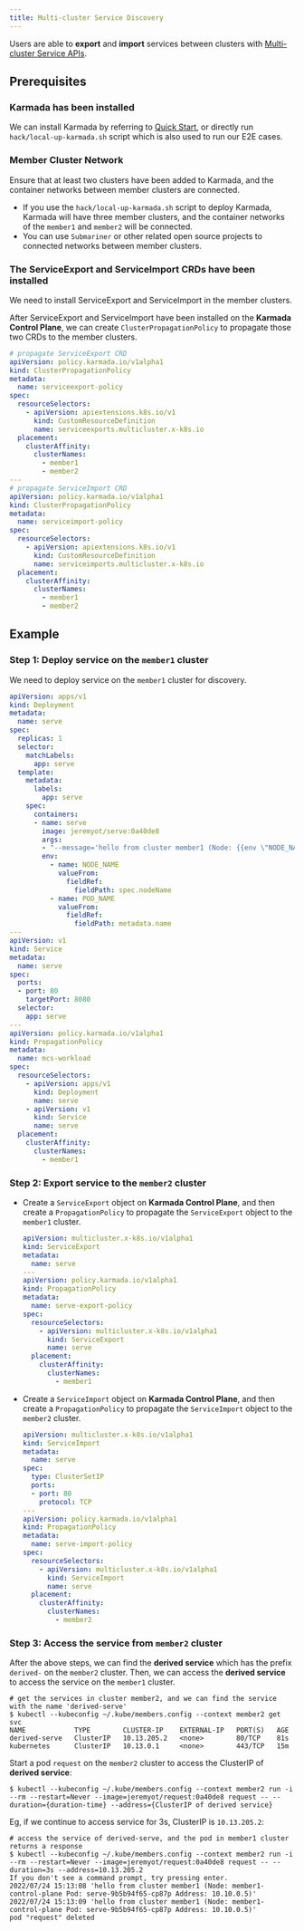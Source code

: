 ```yaml
---
title: Multi-cluster Service Discovery
---
```


Users are able to **export** and **import** services between clusters with [Multi-cluster Service APIs](https://github.com/kubernetes-sigs/mcs-api).

## Prerequisites

### Karmada has been installed

We can install Karmada by referring to [Quick Start](https://github.com/karmada-io/karmada#quick-start), or directly run `hack/local-up-karmada.sh` script which is also used to run our E2E cases.

### Member Cluster Network

Ensure that at least two clusters have been added to Karmada, and the container networks between member clusters are connected.

- If you use the `hack/local-up-karmada.sh` script to deploy Karmada, Karmada will have three member clusters, and the container networks of the `member1` and `member2` will be connected.
- You can use `Submariner` or other related open source projects to connected networks between member clusters.

### The ServiceExport and ServiceImport CRDs have been installed

We need to install ServiceExport and ServiceImport in the member clusters.

After ServiceExport and ServiceImport have been installed on the **Karmada Control Plane**, we can create `ClusterPropagationPolicy` to propagate those two CRDs to the member clusters.

```yaml
# propagate ServiceExport CRD
apiVersion: policy.karmada.io/v1alpha1
kind: ClusterPropagationPolicy
metadata:
  name: serviceexport-policy
spec:
  resourceSelectors:
    - apiVersion: apiextensions.k8s.io/v1
      kind: CustomResourceDefinition
      name: serviceexports.multicluster.x-k8s.io
  placement:
    clusterAffinity:
      clusterNames:
        - member1
        - member2
---        
# propagate ServiceImport CRD
apiVersion: policy.karmada.io/v1alpha1
kind: ClusterPropagationPolicy
metadata:
  name: serviceimport-policy
spec:
  resourceSelectors:
    - apiVersion: apiextensions.k8s.io/v1
      kind: CustomResourceDefinition
      name: serviceimports.multicluster.x-k8s.io
  placement:
    clusterAffinity:
      clusterNames:
        - member1
        - member2
```
## Example

### Step 1: Deploy service on the `member1` cluster 

We need to deploy service on the `member1` cluster for discovery.

```yaml
apiVersion: apps/v1
kind: Deployment
metadata:
  name: serve
spec:
  replicas: 1
  selector:
    matchLabels:
      app: serve
  template:
    metadata:
      labels:
        app: serve
    spec:
      containers:
      - name: serve
        image: jeremyot/serve:0a40de8
        args:
        - "--message='hello from cluster member1 (Node: {{env \"NODE_NAME\"}} Pod: {{env \"POD_NAME\"}} Address: {{addr}})'"
        env:
          - name: NODE_NAME
            valueFrom:
              fieldRef:
                fieldPath: spec.nodeName
          - name: POD_NAME
            valueFrom:
              fieldRef:
                fieldPath: metadata.name
---      
apiVersion: v1
kind: Service
metadata:
  name: serve
spec:
  ports:
  - port: 80
    targetPort: 8080
  selector:
    app: serve
---
apiVersion: policy.karmada.io/v1alpha1
kind: PropagationPolicy
metadata:
  name: mcs-workload
spec:
  resourceSelectors:
    - apiVersion: apps/v1
      kind: Deployment
      name: serve
    - apiVersion: v1
      kind: Service
      name: serve
  placement:
    clusterAffinity:
      clusterNames:
        - member1
```

### Step 2: Export service to the `member2` cluster

- Create a `ServiceExport` object on **Karmada Control Plane**, and then create a `PropagationPolicy` to propagate the `ServiceExport` object to the `member1` cluster.

  ```yaml
  apiVersion: multicluster.x-k8s.io/v1alpha1
  kind: ServiceExport
  metadata:
    name: serve
  ---
  apiVersion: policy.karmada.io/v1alpha1
  kind: PropagationPolicy
  metadata:
    name: serve-export-policy
  spec:
    resourceSelectors:
      - apiVersion: multicluster.x-k8s.io/v1alpha1
        kind: ServiceExport
        name: serve
    placement:
      clusterAffinity:
        clusterNames:
          - member1
  ```

- Create a `ServiceImport` object on **Karmada Control Plane**, and then create a `PropagationPolicy` to propagate the `ServiceImport` object to the `member2` cluster.

  ```yaml
  apiVersion: multicluster.x-k8s.io/v1alpha1
  kind: ServiceImport
  metadata:
    name: serve
  spec:
    type: ClusterSetIP
    ports:
    - port: 80
      protocol: TCP
  ---
  apiVersion: policy.karmada.io/v1alpha1
  kind: PropagationPolicy
  metadata:
    name: serve-import-policy
  spec:
    resourceSelectors:
      - apiVersion: multicluster.x-k8s.io/v1alpha1
        kind: ServiceImport
        name: serve
    placement:
      clusterAffinity:
        clusterNames:
          - member2
  ```

### Step 3: Access the service from `member2` cluster

After the above steps, we can find the **derived service** which has the prefix `derived-` on the `member2` cluster. Then, we can access the **derived service** to access the service on the `member1` cluster.
```shell
# get the services in cluster member2, and we can find the service with the name 'derived-serve'
$ kubectl --kubeconfig ~/.kube/members.config --context member2 get svc
NAME            TYPE        CLUSTER-IP    EXTERNAL-IP   PORT(S)   AGE
derived-serve   ClusterIP   10.13.205.2   <none>        80/TCP    81s
kubernetes      ClusterIP   10.13.0.1     <none>        443/TCP   15m
```

Start a pod `request` on the `member2` cluster to access the ClusterIP of **derived service**:

```shell
$ kubectl --kubeconfig ~/.kube/members.config --context member2 run -i --rm --restart=Never --image=jeremyot/request:0a40de8 request -- --duration={duration-time} --address={ClusterIP of derived service}
```

Eg, if we continue to access service for 3s, ClusterIP is `10.13.205.2`:

```shell
# access the service of derived-serve, and the pod in member1 cluster returns a response
$ kubectl --kubeconfig ~/.kube/members.config --context member2 run -i --rm --restart=Never --image=jeremyot/request:0a40de8 request -- --duration=3s --address=10.13.205.2
If you don't see a command prompt, try pressing enter.
2022/07/24 15:13:08 'hello from cluster member1 (Node: member1-control-plane Pod: serve-9b5b94f65-cp87p Address: 10.10.0.5)'
2022/07/24 15:13:09 'hello from cluster member1 (Node: member1-control-plane Pod: serve-9b5b94f65-cp87p Address: 10.10.0.5)'
pod "request" deleted
```